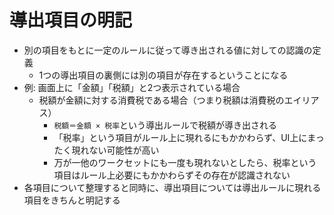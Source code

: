 # 導出項目の明記

* 別の項目をもとに一定のルールに従って導き出される値に対しての認識の定義
    * 1つの導出項目の裏側には別の項目が存在するということになる
* 例: 画面上に「金額」「税額」と2つ表示されている場合
    * 税額が金額に対する消費税である場合（つまり税額は消費税のエイリアス）
        * `税額＝金額 × 税率`という導出ルールで税額が導き出される
        * 「税率」という項目がルール上に現れるにもかかわらず、UI上にまったく現れない可能性が高い
        * 万が一他のワークセットにも一度も現れないとしたら、税率という項目はルール上必要にもかかわらずその存在が認識されない
* 各項目について整理すると同時に、導出項目については導出ルールに現れる項目をきちんと明記する